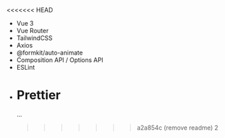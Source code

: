 <<<<<<< HEAD

- Vue 3
- Vue Router
- TailwindCSS
- Axios
- @formkit/auto-animate
- Composition API / Options API
- ESLint
- # Prettier
  ...
  > > > > > > > a2a854c (remove readme)
  > > > > > > > 2
